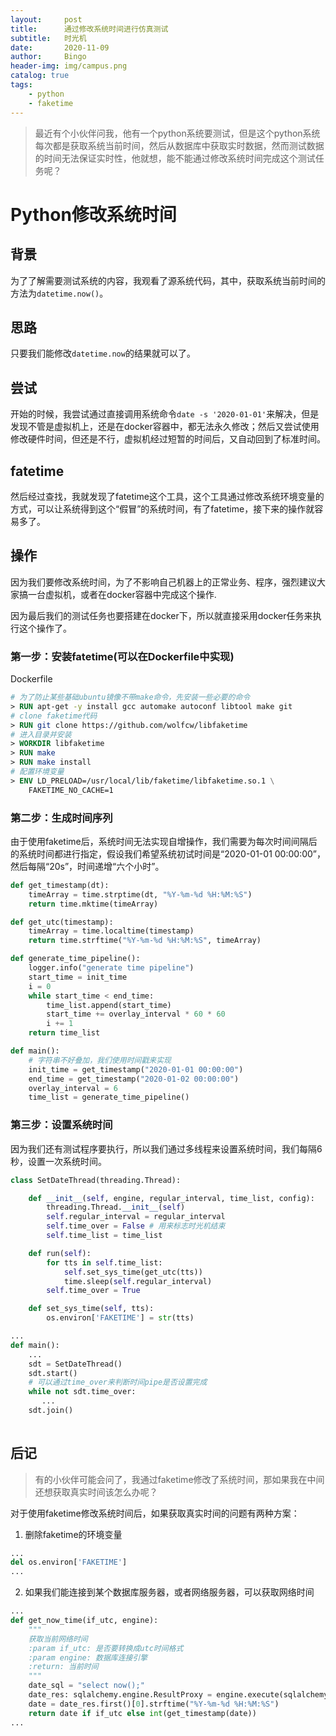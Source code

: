 ```yaml
---
layout:     post
title:      通过修改系统时间进行仿真测试
subtitle:   时光机
date:       2020-11-09
author:     Bingo
header-img: img/campus.png
catalog: true
tags:
    - python
    - faketime
---
```


> 最近有个小伙伴问我，他有一个python系统要测试，但是这个python系统每次都是获取系统当前时间，然后从数据库中获取实时数据，然而测试数据的时间无法保证实时性，他就想，能不能通过修改系统时间完成这个测试任务呢？

# Python修改系统时间

## 背景
为了了解需要测试系统的内容，我观看了源系统代码，其中，获取系统当前时间的方法为```datetime.now()```。
## 思路
只要我们能修改```datetime.now```的结果就可以了。

## 尝试
开始的时候，我尝试通过直接调用系统命令```date -s '2020-01-01'```来解决，但是发现不管是虚拟机上，还是在docker容器中，都无法永久修改；然后又尝试使用修改硬件时间，但还是不行，虚拟机经过短暂的时间后，又自动回到了标准时间。

## fatetime
然后经过查找，我就发现了fatetime这个工具，这个工具通过修改系统环境变量的方式，可以让系统得到这个“假冒”的系统时间，有了fatetime，接下来的操作就容易多了。

## 操作

因为我们要修改系统时间，为了不影响自己机器上的正常业务、程序，强烈建议大家搞一台虚拟机，或者在docker容器中完成这个操作.<br>

因为最后我们的测试任务也要搭建在docker下，所以就直接采用docker任务来执行这个操作了。<br>

### 第一步：安装fatetime(可以在Dockerfile中实现)

Dockerfile
```Dockerfile
# 为了防止某些基础ubuntu镜像不带make命令，先安装一些必要的命令
> RUN apt-get -y install gcc automake autoconf libtool make git
# clone faketime代码
> RUN git clone https://github.com/wolfcw/libfaketime
# 进入目录并安装
> WORKDIR libfaketime
> RUN make
> RUN make install
# 配置环境变量
> ENV LD_PRELOAD=/usr/local/lib/faketime/libfaketime.so.1 \
    FAKETIME_NO_CACHE=1
```

### 第二步：生成时间序列
由于使用faketime后，系统时间无法实现自增操作，我们需要为每次时间间隔后的系统时间都进行指定，假设我们希望系统初试时间是“2020-01-01 00:00:00”，然后每隔“20s”，时间递增“六个小时”。
```python
def get_timestamp(dt):
    timeArray = time.strptime(dt, "%Y-%m-%d %H:%M:%S")
    return time.mktime(timeArray)

def get_utc(timestamp):
    timeArray = time.localtime(timestamp)
    return time.strftime("%Y-%m-%d %H:%M:%S", timeArray)

def generate_time_pipeline():
    logger.info("generate time pipeline")
    start_time = init_time
    i = 0
    while start_time < end_time:
        time_list.append(start_time)
        start_time += overlay_interval * 60 * 60
        i += 1
    return time_list

def main():
    # 字符串不好叠加，我们使用时间戳来实现
    init_time = get_timestamp("2020-01-01 00:00:00")
    end_time = get_timestamp("2020-01-02 00:00:00")
    overlay_interval = 6
    time_list = generate_time_pipeline()
```

### 第三步：设置系统时间
因为我们还有测试程序要执行，所以我们通过多线程来设置系统时间，我们每隔6秒，设置一次系统时间。
```python
class SetDateThread(threading.Thread):

    def __init__(self, engine, regular_interval, time_list, config):
        threading.Thread.__init__(self)
        self.regular_interval = regular_interval
        self.time_over = False # 用来标志时光机结束
        self.time_list = time_list

    def run(self):
        for tts in self.time_list:
            self.set_sys_time(get_utc(tts))
            time.sleep(self.regular_interval)
        self.time_over = True

    def set_sys_time(self, tts):
        os.environ['FAKETIME'] = str(tts)

...
def main():
    ...
    sdt = SetDateThread()
    sdt.start()
    # 可以通过time_over来判断时间pipe是否设置完成
    while not sdt.time_over:
       ...
    sdt.join()
        
```


## 后记
> 有的小伙伴可能会问了，我通过faketime修改了系统时间，那如果我在中间还想获取真实时间该怎么办呢？

对于使用faketime修改系统时间后，如果获取真实时间的问题有两种方案：
1. 删除faketime的环境变量
```python
...
del os.environ['FAKETIME']
...
```
2. 如果我们能连接到某个数据库服务器，或者网络服务器，可以获取网络时间
```python
...
def get_now_time(if_utc, engine):
    """
    获取当前网络时间
    :param if_utc: 是否要转换成utc时间格式
    :param engine: 数据库连接引擎
    :return: 当前时间
    """
    date_sql = "select now();"
    date_res: sqlalchemy.engine.ResultProxy = engine.execute(sqlalchemy.text(date_sql))
    date = date_res.first()[0].strftime("%Y-%m-%d %H:%M:%S")
    return date if if_utc else int(get_timestamp(date))
...
```


